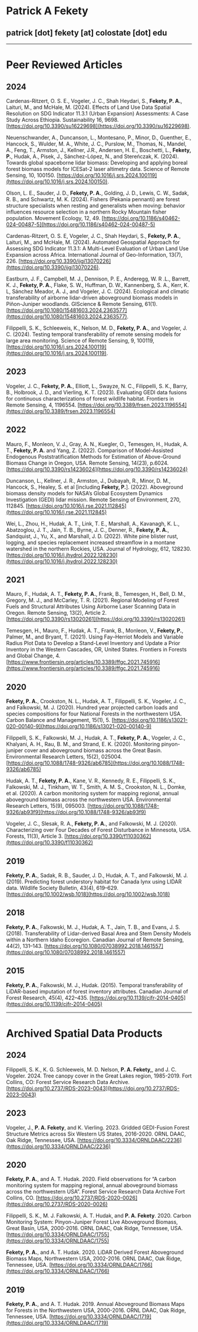 # Patrick A Fekety  
## patrick [dot] fekety [at] colostate [dot] edu
------------------------------------------------


# Peer Reviewed Articles


## 2024
Cardenas-Ritzert, O. S. E., Vogeler, J. C., Shah Heydari, S., **Fekety, P. A.**, Laituri, M., and McHale, M. (2024). Effects of Land Use Data Spatial Resolution on SDG Indicator 11.3.1 (Urban Expansion) Assessments: A Case Study Across Ethiopia. Sustainability 16, 9698. [https://doi.org/10.3390/su16229698](https://doi.org/10.3390/su16229698).

Neuenschwander, A., Duncanson, L., Montesano, P., Minor, D., Guenther, E., Hancock, S., Wulder, M. A., White, J. C., Purslow, M., Thomas, N., Mandel, A., Feng, T., Armston, J., Kellner, J.R., Andersen, H. E., Boschetti, L., **Fekety, P.**, Hudak,  A., Pisek,  J., Sánchez-López, N., and Stereńczak, K. (2024). Towards global spaceborne lidar biomass: Developing and applying boreal forest biomass models for ICESat-2 laser altimetry data.  Science of Remote Sensing, 10, 100150. [https://doi.org/10.1016/j.srs.2024.100119](https://doi.org/10.1016/j.srs.2024.100150).

Olson, L. E., Sauder, J. D., **Fekety, P. A.**, Golding, J. D., Lewis, C. W., Sadak, R. B., and Schwartz, M. K. (2024). Fishers (Pekania pennanti) are forest structure specialists when resting and generalists when moving: behavior influences resource selection in a northern Rocky Mountain fisher population. Movement Ecology, 12, 49. [https://doi.org/10.1186/s40462-024-00487-5](https://doi.org/10.1186/s40462-024-00487-5)

Cardenas-Ritzert, O. S. E, Vogeler, J. C., Shah Heydari, S., **Fekety, P. A.**, Laituri, M., and McHale, M.  (2024). Automated Geospatial Approach for Assessing SDG Indicator 11.3.1: A Multi-Level Evaluation of Urban Land Use Expansion across Africa. International Journal of Geo-Information, 13(7), 226. [https://doi.org/10.3390/ijgi13070226](https://doi.org/10.3390/ijgi13070226).

Eastburn, J. F., Campbell, M. J., Dennison, P. E., Anderegg, W. R .L., Barrett, K. J., **Fekety, P. A.**, Flake, S. W., Huffman, D. W., Kannenberg, S. A., Kerr, K. L, Sánchez Meador, A. J., and Vogeler, J. C. (2024). Ecological and climatic transferability of airborne lidar-driven aboveground biomass models in Piñon-Juniper woodlands. GIScience & Remote Sensing, 61(1). [https://doi.org/10.1080/15481603.2024.2363577](https://doi.org/10.1080/15481603.2024.2363577).

Filippelli, S. K., Schleeweis, K., Nelson, M. D., **Fekety, P. A.**, and Vogeler, J. C. (2024). Testing temporal transferability of remote sensing models for large area monitoring. Science of Remote Sensing, 9, 100119, [https://doi.org/10.1016/j.srs.2024.100119](https://doi.org/10.1016/j.srs.2024.100119).

## 2023
Vogeler, J. C., **Fekety, P. A.**, Elliott, L., Swayze, N. C., Filippelli, S. K., Barry, B., Holbrook, J. D., and Vierling, K. T. (2023). Evaluating GEDI data fusions for continuous characterizations of forest wildlife habitat. Frontiers in Remote Sensing, 4, 1196554. [https://doi.org/10.3389/frsen.2023.1196554](https://doi.org/10.3389/frsen.2023.1196554)

## 2022  
Mauro, F., Monleon, V. J., Gray, A. N., Kuegler, O., Temesgen, H., Hudak, A. T., **Fekety, P. A.** and Yang, Z. (2022). Comparison of Model-Assisted Endogenous Poststratification Methods for Estimation of Above-Ground Biomass Change in Oregon, USA. Remote Sensing, 14(23), p.6024. [https://doi.org/10.3390/rs14236024](https://doi.org/10.3390/rs14236024)

Duncanson, L., Kellner, J. R., Armston, J., Dubayah, R., Minor, D. M., Hancock, S., Healey, S. et al [including **Fekety, P.**]. (2022). Aboveground biomass density models for NASA’s Global Ecosystem Dynamics Investigation (GEDI) lidar mission. Remote Sensing of Environment, 270, 112845. [https://doi.org/10.1016/j.rse.2021.112845](https://doi.org/10.1016/j.rse.2021.112845)

Wei, L., Zhou, H., Hudak, A. T., Link, T. E., Marshall, A., Kavanagh, K. L., Abatzoglou, J. T., Jain, T. B., Byrne, J. C., Denner, R., **Fekety, P. A.**, Sandquist, J., Yu, X., and Marshall, J. D. (2022). White pine blister rust, logging, and species replacement increased streamflow in a montane watershed in the northern Rockies, USA. Journal of Hydrology, 612, 128230. [https://doi.org/10.1016/j.jhydrol.2022.128230](https://doi.org/10.1016/j.jhydrol.2022.128230) 

 
## 2021  
Mauro, F., Hudak, A. T., **Fekety, P. A.**, Frank, B., Temesgen, H., Bell, D. M., Gregory, M. J., and McCarley, T. R. (2021). Regional Modeling of Forest Fuels and Structural Attributes Using Airborne Laser Scanning Data in Oregon. Remote Sensing, 13(2), Article 2. [https://doi.org/10.3390/rs13020261](https://doi.org/10.3390/rs13020261) 

Temesgen, H., Mauro, F., Hudak, A. T., Frank, B., Monleon, V., **Fekety, P.**, Palmer, M., and Bryant, T. (2021). Using Fay–Herriot Models and Variable Radius Plot Data to Develop a Stand-Level Inventory and Update a Prior Inventory in the Western Cascades, OR, United States. Frontiers in Forests and Global Change, 4. [https://www.frontiersin.org/articles/10.3389/ffgc.2021.745916](https://www.frontiersin.org/articles/10.3389/ffgc.2021.745916) 

 
## 2020  
**Fekety, P. A.**, Crookston, N. L., Hudak, A. T., Filippelli, S. K., Vogeler, J. C., and Falkowski, M. J. (2020). Hundred year projected carbon loads and species compositions for four National Forests in the northwestern USA. Carbon Balance and Management, 15(1), 5. [https://doi.org/10.1186/s13021-020-00140-9](https://doi.org/10.1186/s13021-020-00140-9) 

Filippelli, S. K., Falkowski, M. J., Hudak, A. T., **Fekety, P. A.**, Vogeler, J. C., Khalyani, A. H., Rau, B. M., and Strand, E. K. (2020). Monitoring pinyon-juniper cover and aboveground biomass across the Great Basin. Environmental Research Letters, 15(2), 025004. [https://doi.org/10.1088/1748-9326/ab6785](https://doi.org/10.1088/1748-9326/ab6785) 

Hudak, A. T., **Fekety, P. A.**, Kane, V. R., Kennedy, R. E., Filippelli, S. K., Falkowski, M. J., Tinkham, W. T., Smith, A. M. S., Crookston, N. L., Domke, et al. (2020). A carbon monitoring system for mapping regional, annual aboveground biomass across the northwestern USA. Environmental Research Letters, 15(9), 095003. [https://doi.org/10.1088/1748-9326/ab93f9](https://doi.org/10.1088/1748-9326/ab93f9) 

Vogeler, J. C., Slesak, R. A., **Fekety, P. A.**, and Falkowski, M. J. (2020). Characterizing over Four Decades of Forest Disturbance in Minnesota, USA. Forests, 11(3), Article 3. [https://doi.org/10.3390/f11030362](https://doi.org/10.3390/f11030362) 

 
## 2019  
**Fekety, P. A.**, Sadak, R. B., Sauder, J. D., Hudak, A. T., and Falkowski, M. J. (2019). Predicting forest understory habitat for Canada lynx using LIDAR data. Wildlife Society Bulletin, 43(4), 619–629. [https://doi.org/10.1002/wsb.1018](https://doi.org/10.1002/wsb.1018) 

 
## 2018  
**Fekety, P. A.**, Falkowski, M. J., Hudak, A. T., Jain, T. B., and Evans, J. S. (2018). Transferability of Lidar-derived Basal Area and Stem Density Models within a Northern Idaho Ecoregion. Canadian Journal of Remote Sensing, 44(2), 131–143. [https://doi.org/10.1080/07038992.2018.1461557](https://doi.org/10.1080/07038992.2018.1461557) 

 
## 2015  

**Fekety, P. A.**, Falkowski, M. J., Hudak. (2015). Temporal transferability of LiDAR-based imputation of forest inventory attributes. Canadian Journal of Forest Research, 45(4), 422–435. [https://doi.org/10.1139/cjfr-2014-0405](https://doi.org/10.1139/cjfr-2014-0405)  



-----------------------------------------------------------------------------------------------------------------------------------------------------------------------------------------------------------------------------------

 
# Archived Spatial Data Products 
## 2024
Filippelli, S. K., K. G. Schleeweis, M. D. Nelson, **P. A. Fekety,**, and J. C. Vogeler. 2024. Tree canopy cover in the Great Lakes region, 1985-2019. Fort Collins, CO: Forest Service Research Data Archive. [https://doi.org/10.2737/RDS-2023-0043](https://doi.org/10.2737/RDS-2023-0043)

## 2023
Vogeler, J., **P. A. Fekety**, and K. Vierling. 2023. Gridded GEDI-Fusion Forest Structure Metrics across Six Western US States, 2016-2020. ORNL DAAC, Oak Ridge, Tennessee, USA. [https://doi.org/10.3334/ORNLDAAC/2236](https://doi.org/10.3334/ORNLDAAC/2236)

## 2020  
**Fekety, P. A.**, and A. T. Hudak. 2020. Field observations for “A carbon monitoring system for mapping regional, annual aboveground biomass across the northwestern USA”. Forest Service Research Data Archive Fort Collins, CO. [https://doi.org/10.2737/RDS-2020-0026](https://doi.org/10.2737/RDS-2020-0026) 
  
Filippelli, S. K., M. J. Falkowski, A. T. Hudak, and **P. A. Fekety**. 2020. Carbon Monitoring System: Pinyon-Juniper Forest Live Aboveground Biomass, Great Basin, USA, 2000-2016. ORNL DAAC, Oak Ridge, Tennessee, USA. [https://doi.org/10.3334/ORNLDAAC/1755](https://doi.org/10.3334/ORNLDAAC/1755) 
  
**Fekety, P. A.**, and A. T. Hudak. 2020. LiDAR Derived Forest Aboveground Biomass Maps, Northwestern USA, 2002-2016. ORNL DAAC, Oak Ridge, Tennessee, USA. [https://doi.org/10.3334/ORNLDAAC/1766](https://doi.org/10.3334/ORNLDAAC/1766) 
  
## 2019  
**Fekety, P. A.**, and A. T. Hudak. 2019. Annual Aboveground Biomass Maps for Forests in the Northwestern USA, 2000-2016. ORNL DAAC, Oak Ridge, Tennessee, USA. [https://doi.org/10.3334/ORNLDAAC/1719](https://doi.org/10.3334/ORNLDAAC/1719) 

